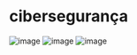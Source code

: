 # cibersegurança

![image](https://github.com/user-attachments/assets/4b2e0af7-9d4e-46c4-943f-bc8975e7cb8b)
![image](https://github.com/user-attachments/assets/357763bb-3b35-48e1-b182-7e6c4a55c0ef)
![image](https://github.com/user-attachments/assets/69ae33ce-bf57-4861-95c1-ec2df1b37b9b)

